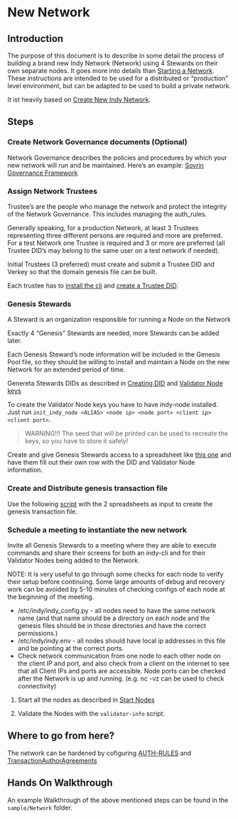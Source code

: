 # New Network

## Introduction

The purpose of this document is to describe in some detail the process of building a brand new Indy Network (Network) using 4 Stewards on their own separate nodes.
It goes more into details than [Starting a Network](../start-nodes.md).
These instructions are intended to be used for a distributed or “production” level environment, but can be adapted to be used to build a private network.

It ist heavily based on [Create New Indy Network](https://docs.google.com/document/d/1XE2QOiGWuRzWdlxiI9LrG9Am9dCfPXBXnv52wGHorNE).

## Steps

### Create Network Governance documents (Optional)

   Network Governance describes the policies and procedures by which your new network will run and be maintained. Here’s an example: [Sovrin Governance Framework](https://docs.google.com/document/d/1K8l5MfXQWQtpT49-FHuYn_ZnRC5m0Nwk)


### Assign Network Trustees
   
   Trustee’s are the people who manage the network and protect the integrity of the Network Governance.  This includes managing the auth_rules.

   Generally speaking, for a production Network, at least 3 Trustees representing three different persons are required and more are preferred.  
   For a test Network one Trustee is required and 3 or more are preferred (all Trustee DID’s may belong to the same user on a test network if needed). 

   Initial Trustees (3 preferred) must create and submit a Trustee DID and Verkey so that the domain genesis file can be built.

   Each trustee has to [install the cli](./CLIInstall.md) and [create a Trustee DID](./CreateDID.md).


### Genesis Stewards

   A Steward is an organization responsible for running a Node on the Network

   Exactly 4 “Genesis” Stewards are needed, more Stewards can be added later.

   Each Genesis Steward’s node information will be included in the Genesis Pool file, so they should be willing to install and maintain a Node on the new Network for an extended period of time.

   Genereta Stewards DIDs as described in [Creating DID](./CreateDID.md) and [Validator Node keys](#CreateValidatorKeys)
   
   To create the Validator Node keys you have to have indy-node installed.
   Just run `init_indy_node <ALIAS> <node ip> <node port> <client ip> <client port>`.
   
   > WARNING!!! The seed that will be printed can be used to recreate the keys, so you have to store it safely!

   Create and give Genesis Stewards access to a spreadsheet like [this one](https://docs.google.com/spreadsheets/d/1LDduIeZp7pansd9deXeVSqGgdf0VdAHNMc7xYli3QAY/edit#gid=0) and have them fill out their own row with the DID and Validator Node information.

### Create and Distribute genesis transaction file
   Use the following [script](https://github.com/sovrin-foundation/steward-tools/tree/master/create_genesis) with the  2 spreadsheets as input to create the genesis transaction file.

### Schedule a meeting to instantiate the new network

   Invite all Genesis Stewards to a meeting where they are able to execute commands and share their screens for both an indy-cli and for their Validator Nodes being added to the Network.
    
   NOTE: It is very useful to go through some checks for each node to verify their setup before continuing. Some large amounts of debug and recovery work can be avoided by 5-10 minutes of checking configs of each node at the beginning of the meeting.
   + /etc/indy/indy_config.py - all nodes need to have the same network name (and that name should be a directory on each node and the  genesis files should be in those directories and have the correct permissions.)
   + /etc/indy/indy.env - all nodes should have local ip addresses in this file and be pointing at the correct ports.
   + Check network communication from one node to each other node on the client IP and port, and also check from a client on the internet to see that all Client IPs and ports are accessible. Node ports can be checked after the Network is up and running.  (e.g. nc -vz <IP> <port> can be used to check connectivity)

   1. Start all the nodes as described in [Start Nodes](../start-nodes.md)
    
   2. Validate the Nodes with the `validator-info` script.

## Where to go from here?
The network can be hardened by cofiguring [AUTH-RULES](https://docs.google.com/document/d/1xk0A5FljKOZ2Fazri6J5mAfnYWXdOMl2LwrFK16MJIY/edit) and [TransactionAuthorAgreements](https://github.com/hyperledger/indy-plenum/blob/master/docs/source/transaction_author_agreement.md)

## Hands On Walkthrough

An example Walkthrough of the above mentioned steps can be found in the `sample/Network` folder.